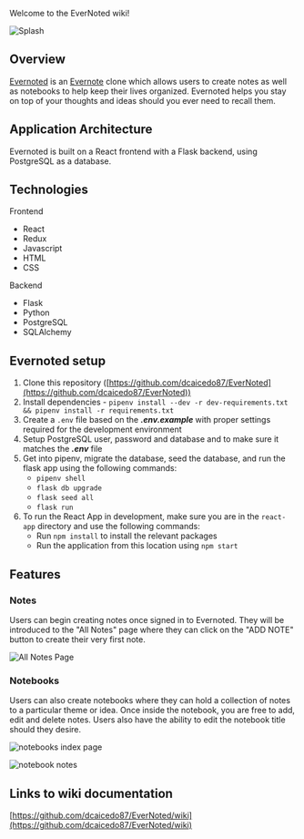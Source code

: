 Welcome to the EverNoted wiki!

![Splash](https://user-images.githubusercontent.com/13339377/167721282-6c93e2b0-7b9b-48e9-93f7-a3cd1fe43963.JPG)

## Overview

[Evernoted](https://aa-evernoted.herokuapp.com/) is an [Evernote](https://evernote.com/) clone which allows users to create notes as well as notebooks to help keep their lives organized. Evernoted helps you stay on top of your thoughts and ideas should you ever need to recall them.

## Application Architecture

Evernoted is built on a React frontend with a Flask backend, using PostgreSQL as a database.

## Technologies

Frontend

- React
- Redux
- Javascript
- HTML
- CSS

Backend

- Flask
- Python
- PostgreSQL
- SQLAlchemy

## Evernoted setup

1. Clone this repository ([https://github.com/dcaicedo87/EverNoted](https://github.com/dcaicedo87/EverNoted))
2. Install dependencies - `pipenv install --dev -r dev-requirements.txt && pipenv install -r requirements.txt`
3. Create a `.env` file based on the **_.env.example_** with proper settings required for the development environment
4. Setup PostgreSQL user, password and database and to make sure it matches the **_.env_** file
5. Get into pipenv, migrate the database, seed the database, and run the flask app using the following commands:
   - `pipenv shell`
   - `flask db upgrade`
   - `flask seed all`
   - `flask run`
6. To run the React App in development, make sure you are in the `react-app` directory and use the following commands:
   - Run `npm install` to install the relevant packages
   - Run the application from this location using `npm start`

## Features

### Notes

Users can begin creating notes once signed in to Evernoted. They will be introduced to the "All Notes" page where they can click on the "ADD NOTE" button to create their very first note.

![All Notes Page](https://user-images.githubusercontent.com/13339377/164383637-52249cbc-b2d3-48da-82fd-3b09e9dec379.JPG)

### Notebooks

Users can also create notebooks where they can hold a collection of notes to a particular theme or idea. Once inside the notebook, you are free to add, edit and delete notes. Users also have the ability to edit the notebook title should they desire.

![notebooks index page](https://user-images.githubusercontent.com/13339377/164383754-1e644219-4936-44cc-b4ed-011c2c43ecf4.JPG)

![notebook notes](https://user-images.githubusercontent.com/13339377/164383677-76424631-d6b0-4ade-a88c-ed0716365572.JPG)

## Links to wiki documentation

[https://github.com/dcaicedo87/EverNoted/wiki](https://github.com/dcaicedo87/EverNoted/wiki)
